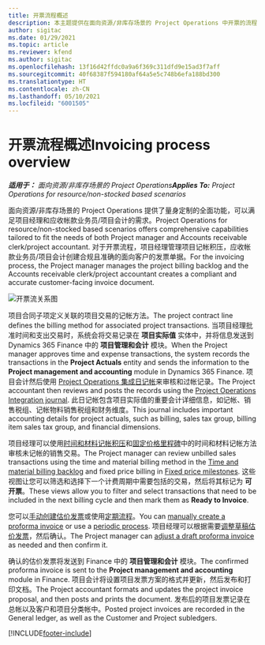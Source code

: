 ```yaml
---
title: 开票流程概述
description: 本主题提供在面向资源/非库存场景的 Project Operations 中开票的流程概述。
author: sigitac
ms.date: 01/29/2021
ms.topic: article
ms.reviewer: kfend
ms.author: sigitac
ms.openlocfilehash: 13f16d42ffdc0a9a6f369c311dfd9e15ad3f7aff
ms.sourcegitcommit: 40f68387f594180af64a5e5c748b6efa188bd300
ms.translationtype: HT
ms.contentlocale: zh-CN
ms.lasthandoff: 05/10/2021
ms.locfileid: "6001505"
---
```

# <a name="invoicing-process-overview"></a><span data-ttu-id="9d68e-103">开票流程概述</span><span class="sxs-lookup"><span data-stu-id="9d68e-103">Invoicing process overview</span></span>

<span data-ttu-id="9d68e-104">_**适用于：** 面向资源/非库存场景的 Project Operations_</span><span class="sxs-lookup"><span data-stu-id="9d68e-104">_**Applies To:** Project Operations for resource/non-stocked based scenarios_</span></span>

<span data-ttu-id="9d68e-105">面向资源/非库存场景的 Project Operations 提供了量身定制的全面功能，可以满足项目经理和应收帐款业务员/项目会计的需求。</span><span class="sxs-lookup"><span data-stu-id="9d68e-105">Project Operations for resource/non-stocked based scenarios offers comprehensive capabilities tailored to fit the needs of both Project manager and Accounts receivable clerk/project accountant.</span></span> <span data-ttu-id="9d68e-106">对于开票流程，项目经理管理项目记帐积压，应收帐款业务员/项目会计创建合规且准确的面向客户的发票单据。</span><span class="sxs-lookup"><span data-stu-id="9d68e-106">For the invoicing process, the Project manager manages the project billing backlog and the Accounts receivable clerk/project accountant creates a compliant and accurate customer-facing invoice document.</span></span>

![开票流关系图](./media/invoicing-flow.png)

<span data-ttu-id="9d68e-108">项目合同子项定义关联的项目交易的记帐方法。</span><span class="sxs-lookup"><span data-stu-id="9d68e-108">The project contract line defines the billing method for associated project transactions.</span></span> <span data-ttu-id="9d68e-109">当项目经理批准时间和支出交易时，系统会将交易记录在 **项目实际值** 实体中，并将信息发送到 Dynamics 365 Finance 中的 **项目管理和会计** 模块。</span><span class="sxs-lookup"><span data-stu-id="9d68e-109">When the Project manager approves time and expense transactions, the system records the transactions in the **Project Actuals** entity and sends the information to the **Project management and accounting** module in Dynamics 365 Finance.</span></span> <span data-ttu-id="9d68e-110">项目会计然后使用 [Project Operations 集成日记帐](../project-accounting/project-operations-integration-journal.md)来审核和过帐记录。</span><span class="sxs-lookup"><span data-stu-id="9d68e-110">The Project accountant then reviews and posts the records using the [Project Operations Integration journal](../project-accounting/project-operations-integration-journal.md).</span></span> <span data-ttu-id="9d68e-111">此日记帐包含项目实际值的重要会计详细信息，如记帐、销售税组、记帐物料销售税组和财务维度。</span><span class="sxs-lookup"><span data-stu-id="9d68e-111">This journal includes important accounting details for project actuals, such as billing, sales tax group, billing item sales tax group, and financial dimensions.</span></span>

<span data-ttu-id="9d68e-112">项目经理可以使用[时间和材料记帐积压](../proforma-invoicing/manage-billing-backlog.md#time-and-material-billing-backlog)和[固定价格里程碑](../proforma-invoicing/manage-billing-backlog.md#fixed-price-milestones)中的时间和材料记帐方法审核未记帐的销售交易。</span><span class="sxs-lookup"><span data-stu-id="9d68e-112">The Project manager can review unbilled sales transactions using the time and material billing method in the [Time and material billing backlog](../proforma-invoicing/manage-billing-backlog.md#time-and-material-billing-backlog) and fixed price billing in [Fixed price milestones](../proforma-invoicing/manage-billing-backlog.md#fixed-price-milestones).</span></span> <span data-ttu-id="9d68e-113">这些视图让您可以筛选和选择下一个计费周期中需要包括的交易，然后将其标记为 **可开票**。</span><span class="sxs-lookup"><span data-stu-id="9d68e-113">These views allow you to filter and select transactions that need to be included in the next billing cycle and then mark them as **Ready to Invoice**.</span></span>

<span data-ttu-id="9d68e-114">您可以[手动创建估价发票](../proforma-invoicing/create-manual-proforma-invoice.md)或使用[定期流程](../proforma-invoicing/configure-automated-invoice-creation.md)。</span><span class="sxs-lookup"><span data-stu-id="9d68e-114">You can [manually create a proforma invoice](../proforma-invoicing/create-manual-proforma-invoice.md) or use a [periodic process](../proforma-invoicing/configure-automated-invoice-creation.md).</span></span> <span data-ttu-id="9d68e-115">项目经理可以根据需要[调整草稿估价发票](../proforma-invoicing/manage-proforma-invoice.md)，然后确认。</span><span class="sxs-lookup"><span data-stu-id="9d68e-115">The Project manager can [adjust a draft proforma invoice](../proforma-invoicing/manage-proforma-invoice.md) as needed and then confirm it.</span></span>

<span data-ttu-id="9d68e-116">确认的估价发票将发送到 Finance 中的 **项目管理和会计** 模块。</span><span class="sxs-lookup"><span data-stu-id="9d68e-116">The confirmed proforma invoice is sent to the **Project management and accounting** module in Finance.</span></span> <span data-ttu-id="9d68e-117">项目会计将设置项目发票方案的格式并更新，然后发布和打印文档。</span><span class="sxs-lookup"><span data-stu-id="9d68e-117">The Project accountant formats and updates the project invoice proposal, and then posts and prints the document.</span></span> <span data-ttu-id="9d68e-118">发布后的项目发票记录在总帐以及客户和项目分类帐中。</span><span class="sxs-lookup"><span data-stu-id="9d68e-118">Posted project invoices are recorded in the General ledger, as well as the Customer and Project subledgers.</span></span>


[!INCLUDE[footer-include](../includes/footer-banner.md)]
